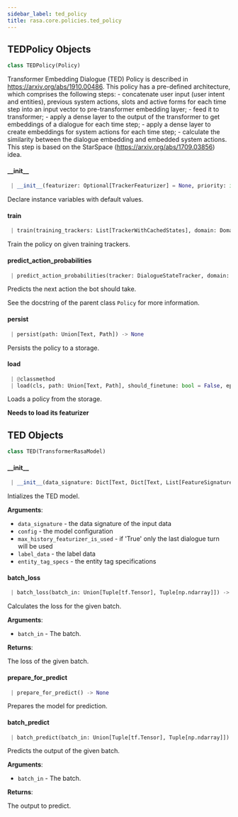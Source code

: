 ```yaml
---
sidebar_label: ted_policy
title: rasa.core.policies.ted_policy
---
```


## TEDPolicy Objects

```python
class TEDPolicy(Policy)
```

Transformer Embedding Dialogue (TED) Policy is described in
https://arxiv.org/abs/1910.00486.
This policy has a pre-defined architecture, which comprises the
following steps:
    - concatenate user input (user intent and entities), previous system actions,
      slots and active forms for each time step into an input vector to
      pre-transformer embedding layer;
    - feed it to transformer;
    - apply a dense layer to the output of the transformer to get embeddings of a
      dialogue for each time step;
    - apply a dense layer to create embeddings for system actions for each time
      step;
    - calculate the similarity between the dialogue embedding and embedded system
      actions. This step is based on the StarSpace
      (https://arxiv.org/abs/1709.03856) idea.

#### \_\_init\_\_

```python
 | __init__(featurizer: Optional[TrackerFeaturizer] = None, priority: int = DEFAULT_POLICY_PRIORITY, max_history: Optional[int] = None, model: Optional[RasaModel] = None, fake_features: Optional[Dict[Text, List["Features"]]] = None, entity_tag_specs: Optional[List[EntityTagSpec]] = None, should_finetune: bool = False, **kwargs: Any, ,) -> None
```

Declare instance variables with default values.

#### train

```python
 | train(training_trackers: List[TrackerWithCachedStates], domain: Domain, interpreter: NaturalLanguageInterpreter, **kwargs: Any, ,) -> None
```

Train the policy on given training trackers.

#### predict\_action\_probabilities

```python
 | predict_action_probabilities(tracker: DialogueStateTracker, domain: Domain, interpreter: NaturalLanguageInterpreter, **kwargs: Any, ,) -> PolicyPrediction
```

Predicts the next action the bot should take.

See the docstring of the parent class `Policy` for more information.

#### persist

```python
 | persist(path: Union[Text, Path]) -> None
```

Persists the policy to a storage.

#### load

```python
 | @classmethod
 | load(cls, path: Union[Text, Path], should_finetune: bool = False, epoch_override: int = defaults[EPOCHS], **kwargs: Any, ,) -> "TEDPolicy"
```

Loads a policy from the storage.

**Needs to load its featurizer**

## TED Objects

```python
class TED(TransformerRasaModel)
```

#### \_\_init\_\_

```python
 | __init__(data_signature: Dict[Text, Dict[Text, List[FeatureSignature]]], config: Dict[Text, Any], max_history_featurizer_is_used: bool, label_data: RasaModelData, entity_tag_specs: Optional[List[EntityTagSpec]]) -> None
```

Intializes the TED model.

**Arguments**:

- `data_signature` - the data signature of the input data
- `config` - the model configuration
- `max_history_featurizer_is_used` - if &#x27;True&#x27;
  only the last dialogue turn will be used
- `label_data` - the label data
- `entity_tag_specs` - the entity tag specifications

#### batch\_loss

```python
 | batch_loss(batch_in: Union[Tuple[tf.Tensor], Tuple[np.ndarray]]) -> tf.Tensor
```

Calculates the loss for the given batch.

**Arguments**:

- `batch_in` - The batch.
  

**Returns**:

  The loss of the given batch.

#### prepare\_for\_predict

```python
 | prepare_for_predict() -> None
```

Prepares the model for prediction.

#### batch\_predict

```python
 | batch_predict(batch_in: Union[Tuple[tf.Tensor], Tuple[np.ndarray]]) -> Dict[Text, tf.Tensor]
```

Predicts the output of the given batch.

**Arguments**:

- `batch_in` - The batch.
  

**Returns**:

  The output to predict.

